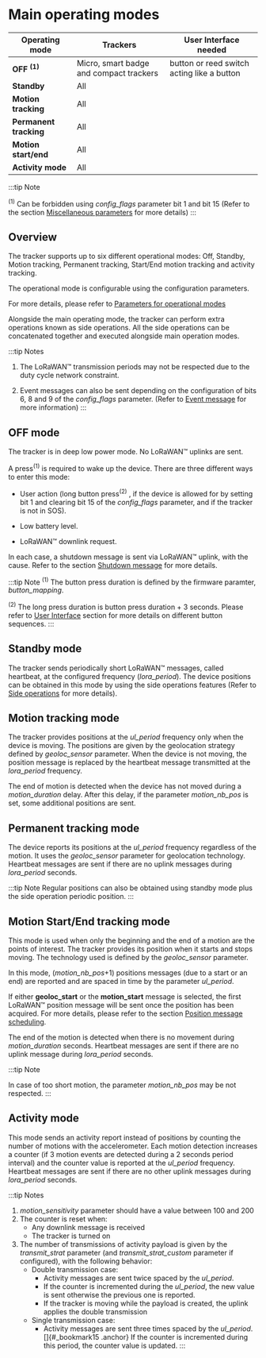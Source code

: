 # Main operating modes

|  Operating mode |     Trackers|User Interface needed|
|----------------------|-----------------|-------------------------|
|**OFF <sup>(1)</sup>**   |Micro, smart badge and compact trackers|button or reed switch acting like a button|
|**Standby**  |   All|                                             |
|**Motion tracking**  |     All|                                   |
|**Permanent tracking**|     All|								   |
|**Motion start/end**|     All|									   |
|**Activity mode**  |     All|							 	 	   |

:::tip Note

 <sup>(1)</sup> Can be forbidden using *config_flags* parameter bit 1 and bit 15
 (Refer to the section [Miscellaneous parameters](../../downlink-messages/parameters-configuration/#miscellaneous-parameters) for more details)
 :::

## Overview

 The tracker supports up to six different operational modes: Off,
 Standby, Motion tracking, Permanent tracking, Start/End motion tracking and
 activity tracking.

 The operational mode is configurable using the configuration
 parameters.

 For more details, please refer to [Parameters for operational modes](../../downlink-messages/parameters-configuration/#parameters-for-operational-modes)

 Alongside the main operating mode, the tracker can perform extra
 operations known as side operations. All the side operations can be
 concatenated together and executed alongside main operation modes.

:::tip Notes

1.  The LoRaWAN™ transmission periods may not be respected due to the duty cycle network constraint.

2.  Event messages can also be sent depending on the configuration of bits 6, 8 and 9 of the *config_flags* parameter. (Refer to [Event message](../../uplink-messages/event/readme.md) for more information)
:::

## OFF mode

The tracker is in deep low power mode. No LoRaWAN™ uplinks are sent.

A press<sup>(1)</sup> is required to wake up the device. There are three different ways to enter this mode:

-   User action (long button press<sup>(2)</sup> , if the device is allowed for by setting bit 1 and clearing bit 15 of the *config_flags* parameter, and if the tracker is not in SOS).

-   Low battery level.

-   LoRaWAN™ downlink request.

In each case, a shutdown message is sent via LoRaWAN™ uplink, with the
cause. Refer to the section [Shutdown message](../../uplink-messages/shutdown/readme.md) for more details.

:::tip Note
<sup>(1)</sup> The button press duration is defined by the firmware paramter, *button_mapping*.

<sup>(2)</sup> The long press duration is button press duration + 3 seconds. Please refer to [User Interface](../../functioning/user-interfaces) section for more details on different button sequences.
:::

## Standby mode

The tracker sends periodically short LoRaWAN™ messages, called heartbeat, at the configured frequency (*lora_period*). The device positions can be obtained in this mode by using the side operations features (Refer to [Side operations](../../functioning/side-operations/readme.md) for more details).

## Motion tracking mode

The tracker provides positions at the *ul_period* frequency only when the device is moving. The positions are given by the geolocation strategy defined by *geoloc_sensor* parameter.
When the device is not moving, the position message is replaced by the heartbeat message transmitted at the *lora_period* frequency.

The end of motion is detected when the device has not moved during a *motion_duration* delay. After this delay, if the parameter *motion_nb_pos* is set, some additional positions are sent.

## Permanent tracking mode

The device reports its positions at the *ul_period* frequency regardless of the motion. It uses the *geoloc_sensor* parameter for geolocation technology. Heartbeat messages are sent if there are no uplink messages during *lora_period* seconds.

:::tip Note
Regular positions can also be obtained using standby mode plus the side operation periodic position.
:::

## Motion Start/End tracking mode

This mode is used when only the beginning and the end of a motion are the points of interest. The tracker provides its position when it starts and stops moving. The technology used is defined by the *geoloc_sensor* parameter.

In this mode, (*motion_nb_pos*+1) positions messages (due to a start or an end) are reported and are spaced in time by the parameter *ul_period*.

If either **geoloc_start** or the **motion_start** message is selected, the first LoRaWAN™ position message will be sent once the position has been acquired. For more details, please refer to the section [Position message scheduling](../../geolocation-strategy-modes/geolocation-technology/readme.md).

The end of the motion is detected when there is no movement during *motion_duration* seconds. Heartbeat messages are sent if there are no uplink message during *lora_period* seconds.

:::tip Note

In case of too short motion, the parameter *motion_nb_pos* may be not respected.
:::

## Activity mode

This mode sends an activity report instead of positions by counting the number of motions with the accelerometer.
Each motion detection increases a counter (if 3 motion events are detected during a 2 seconds period interval) and the counter value is reported at the *ul_period* frequency.
Heartbeat messages are sent if there are no other uplink messages during *lora_period* seconds.

:::tip Notes

1.  *motion_sensitivity* parameter should have a value between 100 and 200 
2.  The counter is reset when:
    -   Any downlink message is received
    -   The tracker is turned on
3.  The number of transmissions of activity payload is given by the
    *transmit_strat* parameter (and *transmit_strat_custom* parameter if configured), with the following behavior:
	-   Double transmission case:
    	-   Activity messages are sent twice spaced by the *ul_period*.
    	-   If the counter is incremented during the *ul_period*, the new value is sent otherwise the previous one is reported.
    	-   If the tracker is moving while the payload is created, the uplink applies the double transmission
	-   Single transmission case:
    	-   Activity messages are sent three times spaced by the *ul_period*.[]{#_bookmark15 .anchor} If the counter is incremented during this period, the counter value is updated.
:::
